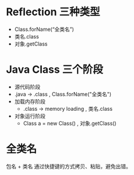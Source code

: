 # Reflection 三种类型

- Class.forName(“全类名”)
- 类名.class
- 对象.getClass

# Java Class 三个阶段

-  源代码阶段
  - .java -> .class , Class.forName("全类名")
- 加载内存阶段
  - .class -> memory loading , 类名.class
- 对象运行阶段
  - Class a = new Class() , 对象.getClass()

# 全类名

  包名 + 类名 
  通过快捷键的方式拷贝、粘贴，避免出错。
  
